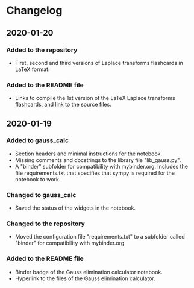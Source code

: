 # Changelog

## 2020-01-20

### Added to the repository

- First, second and third versions of Laplace transforms flashcards in LaTeX
  format.

### Added to the README file

- Links to compile the 1st version of the LaTeX Laplace transforms flashcards,
  and link to the source files.

## 2020-01-19

### Added to gauss_calc

- Section headers and minimal instructions for the notebook.
- Missing comments and docstrings to the library file "lib_gauss.py".
- A "binder" subfolder for compatibility with mybinder.org. Includes the file
  requirements.txt that specifies that sympy is required for the notebook to
  work.

### Changed to gauss_calc

- Saved the status of the widgets in the notebook.

### Changed to the repository

- Moved the configuration file "requirements.txt" to a subfolder called "binder"
  for compatibility with mybinder.org.

### Added to the README file

- Binder badge of the Gauss elimination calculator notebook.
- Hyperlink to the files of the Gauss elimination calculator.
